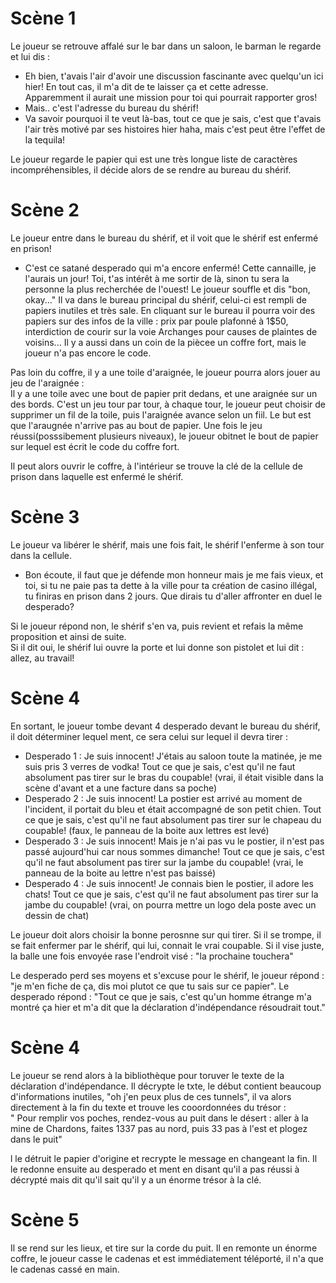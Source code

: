 # Scène 1
Le joueur se retrouve affalé sur le bar dans un saloon, le barman le regarde et lui dis :  
- Eh bien, t'avais l'air d'avoir une discussion fascinante avec quelqu'un ici hier! En tout cas, il m'a dit de te laisser ça et cette adresse. Apparemment il aurait une mission pour toi qui pourrait rapporter gros!
- Mais.. c'est l'adresse du bureau du shérif!
- Va savoir pourquoi il te veut là-bas, tout ce que je sais, c'est que t'avais l'air très motivé par ses histoires hier haha, mais c'est peut être l'effet de la tequila!

Le joueur regarde le papier qui est une très longue liste de caractères incompréhensibles, il décide alors de se rendre au bureau du shérif.

# Scène 2
Le joueur entre dans le bureau du shérif, et il voit que le shérif est enfermé en prison!
- C'est ce satané desperado qui m'a encore enfermé! Cette cannaille, je l'aurais un jour! Toi, t'as intérêt à me sortir de là, sinon tu sera la personne la plus recherchée de l'ouest!
Le joueur souffle et dis "bon, okay..."
Il va dans le bureau principal du shérif, celui-ci est rempli de papiers inutiles et très sale. En cliquant sur le bureau il pourra voir des papiers sur des infos de la ville : prix par poule plafonné à 1$50, interdiction de courir sur la voie Archanges pour causes de plaintes de voisins... Il y a aussi dans un coin de la piècee un coffre fort, mais le joueur n'a pas encore le code.  

Pas loin du coffre, il y a une toile d'araignée, le joueur pourra alors jouer au jeu de l'araignée :  
Il y a une toile avec une bout de papier prit dedans, et une araignée sur un des bords. C'est un jeu tour par tour, à chaque tour, le joueur peut choisir de supprimer un fil de la toile, puis l'araignée avance selon un fiil. Le but est que l'araugnée n'arrive pas au bout de papier. Une fois le jeu réussi(posssibement plusieurs niveaux), le joueur obitnet le bout de papier sur lequel est écrit le code du coffre fort.  

Il peut alors ouvrir le coffre, à l'intérieur se trouve la clé de la cellule de prison dans laquelle est enfermé le shérif.

# Scène 3

Le joueur va libérer le shérif, mais une fois fait, le shérif l'enferme à son tour dans la cellule.
- Bon écoute, il faut que je défende mon honneur mais je me fais vieux, et toi, si tu ne paie pas ta dette à la ville pour ta création de casino illégal, tu finiras en prison dans 2 jours. Que dirais tu d'aller affronter en duel le desperado?

Si le joueur répond non, le shérif s'en va, puis revient et refais la même proposition et ainsi de suite.  
Si il dit oui, le shérif lui ouvre la porte et lui donne son pistolet et lui dit : allez, au travail!

# Scène 4

En sortant, le joueur tombe devant 4 desperado devant le bureau du shérif, il doit déterminer lequel ment, ce sera celui sur lequel il devra tirer : 
- Desperado 1 : Je suis innocent! J'étais au saloon toute la matinée, je me suis pris 3 verres de vodka! Tout ce que je sais, c'est qu'il ne faut absolument pas tirer sur le bras du coupable! (vrai, il était visible dans la scène d'avant et a une facture dans sa poche)
- Desperado 2 : Je suis innocent! La postier est arrivé au moment de l'incident, il portait du bleu et était accompagné de son petit chien. Tout ce que je sais, c'est qu'il ne faut absolument pas tirer sur le chapeau du coupable! (faux, le panneau de la boite aux lettres est levé)
- Desperado 3 : Je suis innocent! Mais je n'ai pas vu le postier, il n'est pas passé aujourd'hui car nous sommes dimanche! Tout ce que je sais, c'est qu'il ne faut absolument pas tirer sur la jambe du coupable! (vrai, le panneau de la boite au lettre n'est pas baissé)
- Desperado 4 : Je suis innocent! Je connais bien le postier, il adore les chats! Tout ce que je sais, c'est qu'il ne faut absolument pas tirer sur la jambe du coupable! (vrai, on pourra mettre un logo dela poste avec un dessin de chat)

Le joueur doit alors choisir la bonne perosnne sur qui tirer. Si il se trompe, il se fait enfermer par le shérif, qui lui, connait le vrai coupable. Si il vise juste, la balle une fois envoyée rase l'endroit visé : "la prochaine touchera"

Le desperado perd ses moyens et s'excuse pour le shérif, le joueur répond : "je m'en fiche de ça, dis moi plutot ce que tu sais sur ce papier". Le desperado répond : "Tout ce que je sais, c'est qu'un homme étrange m'a montré ça hier et m'a dit que la déclaration d'indépendance résoudrait tout." 

# Scène 4
Le joueur se rend alors à la bibliothèque pour toruver le texte de la déclaration d'indépendance. Il décrypte le txte, le début contient beaucoup d'informations inutiles, "oh j'en peux plus de ces tunnels", il va alors directement à la fin du texte et trouve les cooordonnées du trésor :  
" Pour remplir vos poches, rendez-vous au puit dans le désert : aller à la mine de Chardons, faites 1337 pas au nord, puis 33 pas à l'est et plogez dans le puit"

l le détruit le papier d'origine et recrypte le message en changeant la fin. Il le redonne ensuite au desperado et ment en disant qu'il a pas réussi à décrypté mais dit qu'il sait qu'il y a un énorme trésor à la clé.


# Scène 5
Il se rend sur les lieux, et tire sur la corde du puit. Il en remonte un énorme coffre, le joueur casse le cadenas et est immédiatement téléporté, il n'a que le cadenas cassé en main.
